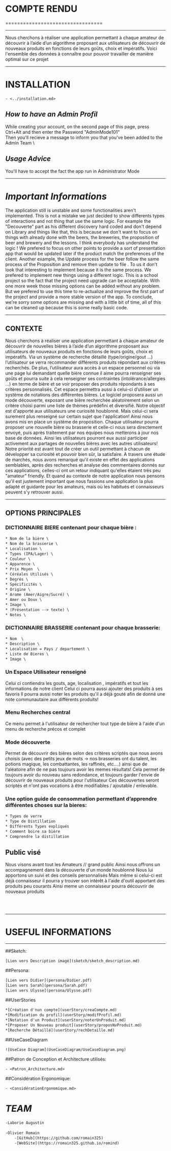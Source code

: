 # **COMPTE RENDU**

=================================

-------------------------------------------------

Nous cherchons à réaliser une application permettant à chaque amateur de découvrir à l’aide d’un algorithme proposant aux utilisateurs de découvrir de nouveaux produits en fonctions de leurs goûts, choix et impératifs. 
Voici l'ensemble des données à connaître pour pouvoir travailler de manière optimal sur ce projet

-------------------------------------------------

# **INSTALLATION**

	- <../installation.md>

## *How to have an Admin Profil*

While creating your account, on the second page of this page, press Ctrl+Alt and then enter the Password "AdminMode101" \
Then you'll recieve a message to inform you that you've been added to the Admin Team \

## *Usage Advice*
You'll have to accept the fact the app run in Administrator Mode

---------------------------------------------------

# ***Important Informations***

The application still is unstable and some functionalities aren't implemented.
This is not a mistake we just decided to show differents types of interactions and not thing that use the same logic.
For example the "Decouverte" part as his different discovery hard coded and don't depend on Library and things like that, this is because we don't want to focus on things with already done with the beers, the breweries, the proposition of beer and brewery and the lessons. I think everybody has understand the logic !  We prefered to focus on other points to provide a sort of presentation app that would be updated later if the product match the preferences of the client.
Another example, the Update process for the beer follow the same process of the Proposition and remove then update to file .
To us it don't look that interesting to implement because it is the same process. 
We prefered to implement new things using a different logic. 
This is a school project so the fact that the project need upgrade can be acceptable.
With one more week those missing options can be added without any problem.
But we prefered to use this time to re-actualize and improve the first part of the project and provide a more stable version of the app.
To conclude, we're sorry some options are missing and with a little bit of time, all of this can be cleaned up because this is some really basic code.

---------------------------------------------------

## CONTEXTE

Nous cherchons à réaliser une application permettant à chaque amateur de découvrir de nouvelles bières à l’aide d’un algorithme proposant aux utilisateurs de nouveaux produits en fonctions de leurs goûts, choix et impératifs. 
Via un système de recherche détaillé (type/origine/gout ...) l’utilisateur se verra recommander différents produits répondant aux critères recherchés. 
De plus, l’utilisateur aura accès à un espace personnel où via une page lui demandant quelle bière connue il aime pourra renseigner ses goûts et pourra suite à cela renseigner ses contraintes (intolérance/allergies ...) en terme de bière et se voir proposer des produits répondants à ses critères personnalisés. Cet espace permettra aussi à celui-ci d’utiliser un système de notations des différentes bières.
Le logiciel proposera aussi un mode découverte, exposant une bière recherchée aléatoirement selon un critère choisi parmi une liste de thèmes prédéfini et diversifié. 
Notre objectif est d'apporté aux utilisateurs une curiosité houblonné. Mais celui-ci sera surement plus renseigné sur certain sujet que l'application! Ainsi nous avons mis en place un système de proposition. Chaque utilisateur pourra proposer une nouvelle bière ou brasserie et celle-ci nous sera directement envoyé, puis après traitement par nos équipes nous metterons à jour nos base de données.
Ainsi les utilisateurs pourront eux aussi participer activement aux partages de nouvelles bières avec les autres utilisateurs!
Notre priorité est avant tout de créer un outil permettant à chacun de développer sa curiosité et pouvoir bien sûr, la satisfaire.
A travers une étude de marchés, nous avons remarqué qu'il existe en effet des applications semblables, après des recherches et analyse des commentaires donnés sur ces applications, celles-ci ont un retour indiquant qu'elles étaient très peu "amateur" friendly. Et quand au contexte de notre application nous pensons qu'il est justement important que nous fassions une application la plus adapté et guidante pour les amateurs, mais où les habitués et connaisseurs peuvent s'y retrouver aussi. 

--------------------------------------------

## OPTIONS PRINCIPALES
 

### DICTIONNAIRE BIERE contenant pour chaque bière : 

	* Nom de la bière \
	* Nom de la brasserie \
	* Localisation \
	* Types (IPA/Lager) \
	* Couleur \
	* Apparence \
	* Prix Moyen  \
	* Céréales Utilisés \
	* Degrés \
	* Spécificités \
	* Origine \
	* Arome (Amer/Aigre/Sucré) \
	* Amer ou Doux \
	* Image \
	* (Présentation --> texte) \
	* Notes \


### DICTIONNAIRE BRASSERIE contenant pour chaque brasserie:

	* Nom  \
	* Description \
	* Localisation = Pays / departement \
	* Liste de Bieres \
	* Image \

### Un Espace Utilisateur renseigné

Celui ci contiendra les gouts, age, localisation , impératifs et tout les informations de notre client
Celui ci pourra aussi ajouter des produits à ses favoris
Il pourra aussi noter les produits qu'il a déjà gouté afin de donné une note communautaire aux différents produits!

### Menu Recherches central

Ce menu permet à l'utilisateur de rechercher tout type de bière à l'aide d'un menu de recherche précos et complet

### Mode découverte

Permet de découvrir des bières selon des critères scriptés que nous avons choisis (avec des petits jeux de mots -> nos brasseries ont du talent, les potions magique, les combattantes, les raffinés, etc....) ainsi que de l'aléatoire afin de ne pas toujours avoir les memes résultats!
Cela permet de toujours avoir du nouveau sans redondance, et toujours garder l'envie de découvrir de nouveaux produits pour l'utilisateur
Ces découvertes seront scriptés et n'ont pas vocations à être modifiables / ajoutable / enlevable.

### Une option guide de consommation permettant d’apprendre différentes choses sur la bieres:

	* Types de verre 
	* Type de Distillation 
	* Différents Types expliqués 
	* Comment boire sa bière 
	* Comprendre la distillation 

## Public visé

Nous visons avant tout les Amateurs // grand public
Ainsi nous offrons un accompagnement dans la découverte d'un monde houblonné
Nous lui apportons un suivi et des conseils personnalisés
Mais même si celui-ci est déjà connaisseur il pourra y trouver son intérêt à l'aide d'outil apportant des produits peu courants 
Ainsi meme un connaisseur pourra découvrir de nouveaux produits

<br>
<br>

-------------------------------------

# **USEFUL INFORMATIONS**

--------------------------------------------------------------

##Sketch:

	[Lien vers Description imagé](sketch/sketch_description.md)

##Persona:

	[Lien vers Didier](persona/Didier.pdf) 
	[Lien vers Sarah](persona/Sarah.pdf) 
	[Lien vers Ulysse](persona/Ulysse.pdf) 

##UserStories

	*[Création d'nun compte](userStory/creaCompte.md) 
	*[Modification du profil](userStory/modifProfil.md) 
	*[Notation d'un Produit](userStory/noterUnProduit.md) 
	*[Proposer Un Nouveau produit](userStory/proposNvProduit.md) 
	*[Recherche Détaillé](userStory/rechDetaille.md) 

##UseCaseDiagram

	![UseCase Diagram](UseCaseDiagram/UseCaseDiagram.png)

##Patron de Conception et Architecture utilisés:

	- <Patron_Architecture.md>


##Considération Ergonomique:

	- <ConsidérationErgonomique.md>


# *__TEAM__*

	-Laborie Augustin 

	-Olivier Romain 
		-[GitHub](https://github.com/romain325) 
		-[WebSite](https://romain325.github.io/romind) 